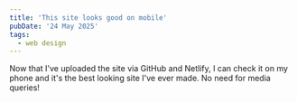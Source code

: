 ```yaml
---
title: 'This site looks good on mobile'
pubDate: '24 May 2025'
tags:
  - web design
---
```


Now that I've uploaded the site via GitHub and Netlify, I can check it on my phone and it's the best looking site I've ever made. No need for media queries!